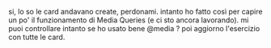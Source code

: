 si, lo so le card andavano create, perdonami. intanto ho fatto così per capire un po' il funzionamento di Media Queries (e ci sto ancora lavorando). mi puoi controllare intanto se ho usato bene @media ? poi aggiorno l'esercizio con tutte le card.
